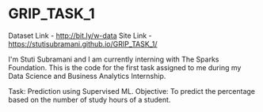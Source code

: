 # GRIP_TASK_1
Dataset Link - http://bit.ly/w-data
Site Link - https://stutisubramani.github.io/GRIP_TASK_1/

I'm Stuti Subramani and I am currently interning with The Sparks Foundation. This is the code for the first task assigned to me during my Data Science and Business Analytics Internship.

Task: Prediction using Supervised ML.
Objective: To predict the percentage based on the number of study hours of a student.
